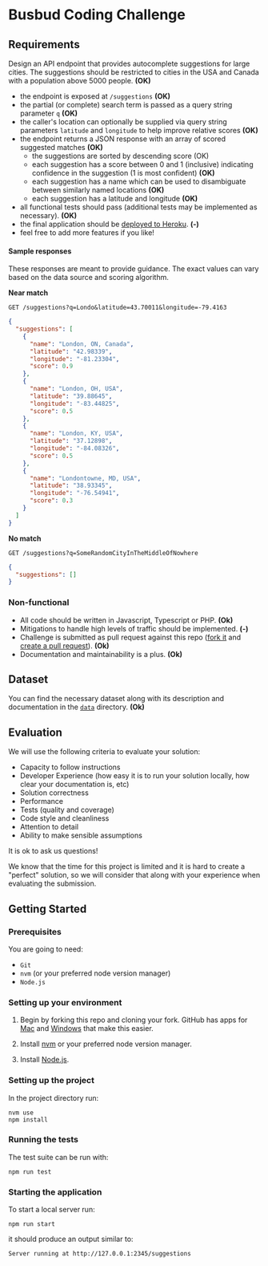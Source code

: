# Busbud Coding Challenge

## Requirements

Design an API endpoint that provides autocomplete suggestions for large cities.
The suggestions should be restricted to cities in the USA and Canada with a population above 5000 people. **(OK)**

- the endpoint is exposed at `/suggestions` **(OK)**
- the partial (or complete) search term is passed as a query string parameter `q` **(OK)**
- the caller's location can optionally be supplied via query string parameters `latitude` and `longitude` to help improve relative scores **(OK)**
- the endpoint returns a JSON response with an array of scored suggested matches **(OK)**
    - the suggestions are sorted by descending score (OK)
    - each suggestion has a score between 0 and 1 (inclusive) indicating confidence in the suggestion (1 is most confident) **(OK)**
    - each suggestion has a name which can be used to disambiguate between similarly named locations **(OK)**
    - each suggestion has a latitude and longitude **(OK)**
- all functional tests should pass (additional tests may be implemented as necessary). **(OK)**
- the final application should be [deployed to Heroku](https://devcenter.heroku.com/articles/getting-started-with-nodejs). **(-)**
- feel free to add more features if you like!

#### Sample responses

These responses are meant to provide guidance. The exact values can vary based on the data source and scoring algorithm.

**Near match**

    GET /suggestions?q=Londo&latitude=43.70011&longitude=-79.4163

```json
{
  "suggestions": [
    {
      "name": "London, ON, Canada",
      "latitude": "42.98339",
      "longitude": "-81.23304",
      "score": 0.9
    },
    {
      "name": "London, OH, USA",
      "latitude": "39.88645",
      "longitude": "-83.44825",
      "score": 0.5
    },
    {
      "name": "London, KY, USA",
      "latitude": "37.12898",
      "longitude": "-84.08326",
      "score": 0.5
    },
    {
      "name": "Londontowne, MD, USA",
      "latitude": "38.93345",
      "longitude": "-76.54941",
      "score": 0.3
    }
  ]
}
```

**No match**

    GET /suggestions?q=SomeRandomCityInTheMiddleOfNowhere

```json
{
  "suggestions": []
}
```


### Non-functional

- All code should be written in Javascript, Typescript or PHP. **(Ok)**
- Mitigations to handle high levels of traffic should be implemented. **(-)**
- Challenge is submitted as pull request against this repo ([fork it](https://help.github.com/articles/fork-a-repo/) and [create a pull request](https://help.github.com/articles/creating-a-pull-request-from-a-fork/)). **(Ok)**
- Documentation and maintainability is a plus. **(Ok)**

## Dataset

You can find the necessary dataset along with its description and documentation in the [`data`](data/) directory. **(Ok)**

## Evaluation

We will use the following criteria to evaluate your solution:

- Capacity to follow instructions
- Developer Experience (how easy it is to run your solution locally, how clear your documentation is, etc)
- Solution correctness
- Performance
- Tests (quality and coverage)
- Code style and cleanliness
- Attention to detail
- Ability to make sensible assumptions

It is ok to ask us questions!

We know that the time for this project is limited and it is hard to create a "perfect" solution, so we will consider that along with your experience when evaluating the submission.

## Getting Started

### Prerequisites

You are going to need:

- `Git`
- `nvm` (or your preferred node version manager)
- `Node.js`

### Setting up your environment

1. Begin by forking this repo and cloning your fork. GitHub has apps for [Mac](http://mac.github.com/) and
[Windows](http://windows.github.com/) that make this easier.

2. Install [nvm](https://github.com/nvm-sh/nvm#install--update-script) or your preferred node version manager.

3. Install [Node.js](http://www.nodejs.org).

### Setting up the project

In the project directory run:

```
nvm use
npm install
```

### Running the tests

The test suite can be run with:

```
npm run test
```

### Starting the application

To start a local server run:

```
npm run start
```

it should produce an output similar to:

```
Server running at http://127.0.0.1:2345/suggestions
```
